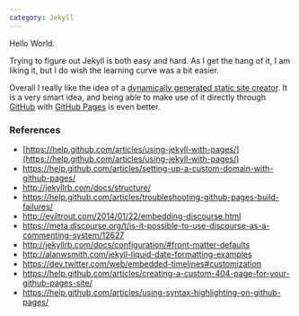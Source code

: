 ```yaml
---
category: Jekyll
---
```


Hello World.

Trying to figure out Jekyll is both easy and hard. As I get the hang of it, I am liking it, but I do wish the learning curve was a bit easier. 

Overall I really like the idea of a [dynamically generated static site creator](http://jekyllrb.com/docs/home/#so-what-is-jekyll-exactly). It is a very smart idea, and being able to make use of it directly through [GitHub](https://github.com/jgstew) with [GitHub Pages](https://pages.github.com/) is even better.

### References

- [https://help.github.com/articles/using-jekyll-with-pages/](https://help.github.com/articles/using-jekyll-with-pages/)
- https://help.github.com/articles/setting-up-a-custom-domain-with-github-pages/
- http://jekyllrb.com/docs/structure/
- https://help.github.com/articles/troubleshooting-github-pages-build-failures/
- http://eviltrout.com/2014/01/22/embedding-discourse.html
- https://meta.discourse.org/t/is-it-possible-to-use-discourse-as-a-commenting-system/12627
- http://jekyllrb.com/docs/configuration/#front-matter-defaults
- http://alanwsmith.com/jekyll-liquid-date-formatting-examples
- https://dev.twitter.com/web/embedded-timelines#customization
- https://help.github.com/articles/creating-a-custom-404-page-for-your-github-pages-site/
- https://help.github.com/articles/using-syntax-highlighting-on-github-pages/
